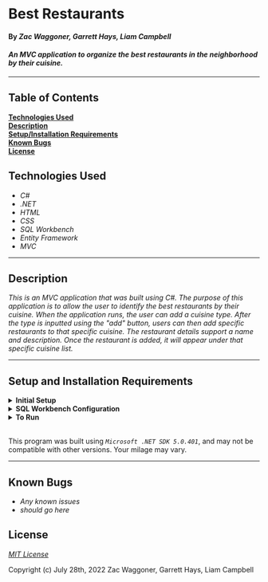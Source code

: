 # Best Restaurants

#### By _**Zac Waggoner, Garrett Hays, Liam Campbell**_  

#### _An MVC application to organize the best restaurants in the neighborhood by their cuisine._  

---

## Table of Contents

**[Technologies Used](#technologies-used)  
[Description](#description)  
[Setup/Installation Requirements](#setup-and-installation-requirements)  
[Known Bugs](#known-bugs)  
[License](#license)**

## Technologies Used

* _C#_
* _.NET_
* _HTML_
* _CSS_
* _SQL Workbench_
* _Entity Framework_
* _MVC_

---
## Description

_This is an MVC application that was built using C#. The purpose of this application is to allow the user to identify the best restaurants by their cuisine. When the application runs, the user can add a cuisine type. After the type is inputted using the "add" button, users can then add specific restaurants to that specific cuisine. The restaurant details support a name and description. Once the restaurant is added, it will appear under that specific cuisine list._

---
## Setup and Installation Requirements

<details>
<summary><strong>Initial Setup</strong></summary>
<ol>
<li>Copy the git repository url: https://github.com/GarrettHays/BestRestaurants.Solution
<li>Open a shell program and navigate to your desktop.
<li>Clone the repository for this project using the "git clone" command and including the copied URL.
<li>While still in the shell program, navigate to the root directory of the newly created file named "BestRestaurants.Solution".
<li>From the root directory, navigate to the "BestRestuarants" directory.
<li>Move onto "SQL Workbench" instructions below to re-create database necessary to run this project.
<br>
</details>
<details>
<summary><strong>SQL Workbench Configuration</strong></summary>
<ol>
<li>Create an appsetting.json file in the root directory of the project  
   <pre>BestRestaurants.Solution
   ├── appsetting.json
   └── BestRestaurants</pre>
<li> Insert the following code**: <br>

<pre>{
  "ConnectionStrings": {
    "DefaultConnection": "Server=localhost;Port=3306;database=to_do_list;uid=root;pwd=[YOUR-PASSWORD-HERE];"
  }
}</pre>
<small>**note: you must include your password in the code block section labeled "YOUR-PASSWORD-HERE".</small>

<li>Import the database named "best_restaurants.sql" from the root directory of the project.<br><br>
How to Import a Database:
<ol> 
  <li>Open SQL Workbench.
  <li>Navigate to "Administration" tab in SQL Workbench.
  <li>Click "Data Import/Restore".
  <li>Select the radio button "Import from Self-Contained File" and include file path to the sql file of this project you cloned to your machine.
  <li>In "Default Schema to be Imported to" click "New".
  <li>Name the schema "best_restaurants" then click "OK".
  <li>Once named, switch to "Import Progress" tab and click "Start Import".
  
</details>

<details>
<summary><strong>To Run</strong></summary>
Navigate to:  
   <pre>BestRestaurants.Solution
   └── <strong>BestRestaurants</strong></pre>

Run ```$ dotnet restore``` in the console.<br>
Run ```$ dotnet run``` in the console
</details>
<br>

This program was built using *`Microsoft .NET SDK 5.0.401`*, and may not be compatible with other versions. Your milage may vary.

---
## Known Bugs

* _Any known issues_
* _should go here_

## License

_[MIT License](license)_

Copyright (c) July 28th, 2022 Zac Waggoner, Garrett Hays, Liam Campbell